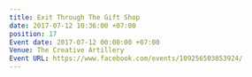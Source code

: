 ```yaml
---
title: Exit Through The Gift Shop
date: 2017-07-12 10:36:00 +07:00
position: 17
Event date: 2017-07-12 00:00:00 +07:00
Venue: The Creative Artillery
Event URL: https://www.facebook.com/events/109256503053924/
---
```


